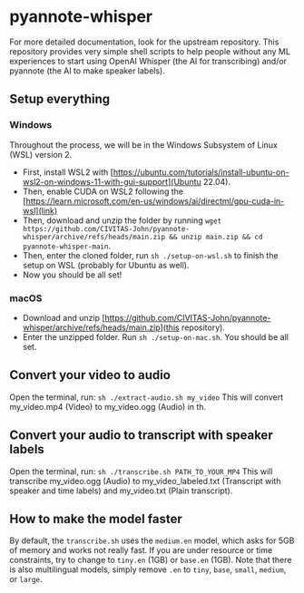 # pyannote-whisper
For more detailed documentation, look for the upstream repository. This repository provides very simple shell scripts to help people without any ML experiences to start using OpenAI Whisper (the AI for transcribing) and/or pyannote (the AI to make speaker labels).

## Setup everything
### Windows
Throughout the process, we will be in the Windows Subsystem of Linux (WSL) version 2.
* First, install WSL2 with [https://ubuntu.com/tutorials/install-ubuntu-on-wsl2-on-windows-11-with-gui-support](Ubuntu 22.04).
* Then, enable CUDA on WSL2 following the [https://learn.microsoft.com/en-us/windows/ai/directml/gpu-cuda-in-wsl](link)
* Then, download and unzip the folder by running `wget https://github.com/CIVITAS-John/pyannote-whisper/archive/refs/heads/main.zip && unzip main.zip && cd pyannote-whisper-main`.
* Then, enter the cloned folder, run `sh ./setup-on-wsl.sh` to finish the setup on WSL (probably for Ubuntu as well).
* Now you should be all set!

### macOS
* Download and unzip [https://github.com/CIVITAS-John/pyannote-whisper/archive/refs/heads/main.zip](this repository).
* Enter the unzipped folder. Run `sh ./setup-on-mac.sh`. You should be all set.

## Convert your video to audio
Open the terminal, run:
`sh ./extract-audio.sh my_video`
This will convert my_video.mp4 (Video) to my_video.ogg (Audio) in th.

## Convert your audio to transcript with speaker labels
Open the terminal, run:
`sh ./transcribe.sh PATH_TO_YOUR_MP4`
This will transcribe my_video.ogg (Audio) to my_video_labeled.txt (Transcript with speaker and time labels) and my_video.txt (Plain transcript).

## How to make the model faster
By default, the `transcribe.sh` uses the `medium.en` model, which asks for 5GB of memory and works not really fast. If you are under resource or time constraints, try to change to `tiny.en` (1GB) or `base.en` (1GB). Note that there is also multilingual models, simply remove `.en` to `tiny`, `base`, `small`, `medium`, or `large`.